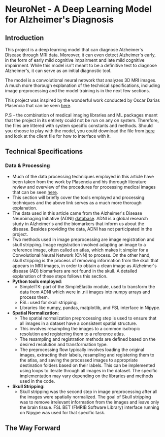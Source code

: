 # NeuroNet - A Deep Learning Model for Alzheimer's Diagnosis 

## Introduction

This project is a deep learning model that can diagnose Alzheimer's Disease through MRI data. Moreover, it can even detect Alzheimer's early, in the form of early mild cognitive impairment and late mild cognitive impairment. While this model isn't meant to be a definitive test to diagnose Alzheimer's, it can serve as an initial diagnostic tool. 

The model is a convolutional neural network that analyzes 3D MRI images. A much more thorough explanation of the technical specifications, including image preprocessing and the model training is in the next few sections.

This project was inspired by the wonderful work conducted by Oscar Darias Plasencia that can be seen [here](https://towardsdatascience.com/alzheimer-diagnosis-with-deep-learning-a-survey-265406fa542a). 

P.S - the combination of medical imaging libraries and ML packages meant that the project in its entirety could not be run on any on system. Therefore, the files are littered with system specific constants and methods. Should you choose to play with the model, you could download the file from [here]() and look at the client file for how to interface with it. 

## Technical Specifications

### Data & Processing

- Much of the data processing techniques employed in this article have been taken from the work by Plasencia and his thorough literature review and overview of the procedures for processing medical images that can be seen [here](https://towardsdatascience.com/alzheimer-diagnosis-with-deep-learning-data-preprocessing-4521d6e6ebeb). 
- This section will briefly cover the tools employed and processing techniques and the above link serves as a much more thorough explanation.  
- The data used in this article came from the Alzheimer's Disease Neuroimaging Initiative (ADNI) [database](https://adni.loni.usc.edu/study-design/). ADNI is a global research study in Alzheimer's and the biomarkers that inform us about the disease. Besides providing the data, ADNI has not participated in the project. 
- Two methods used in image preprocessing are image registration and skull stripping. Image registration involved adapting an image to a reference image, often called an atlas, which makes it simpler for a Convolutional Neural Network (CNN) to process. On the other hand, skull stripping is the process of removing information from the skull that appears in MRI images, in order to obtain a clean image as Alzheimer's disease (AD) biomarkers are not found in the skull. A detailed explanation of these steps follows this section. 
- **Python tools employed**: 
    - SimpleITK: part of the SimpleElastix module, used to transform the data from ADNI which were in .nii images into numpy arrays and process them.
    - FSL: used for skull stripping.
    - Libraries like numpy, pandas, matplotlib, and FSL interface in Nipype. 
- **Spatial Normalization**:
    - The spatial normalization preprocessing step is used to ensure that all images in a dataset have a consistent spatial structure.
    - This involves resampling the images to a common isotropic resolution and registering them to a reference atlas. 
    - The resampling and registration methods are defined based on the desired resolution and transformation type.
    - The preprocessing flow typically involves loading the original images, extracting their labels, resampling and registering them to the atlas, and saving the processed images to appropriate destination folders based on their labels. This can be implemented using loops to iterate through all images in the dataset. The specific implementation may vary depending on the libraries and methods used in the code.
- **Skull Stripping**:
    - Skull stripping was the second step in image preprocessing after all the images were spatially normalized. The goal of Skull stripping was to remove irrelevant information from the images and leave only the brain tissue. FSL BET (FMRIB Software Library) interface running on Nipype was used for that specific task. 

## The Way Forward